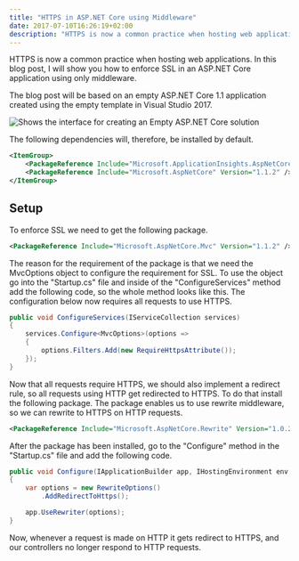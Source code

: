 ```yaml
---
title: "HTTPS in ASP.NET Core using Middleware"
date: 2017-07-10T16:26:19+02:00
description: "HTTPS is now a common practice when hosting web applications. In this blog post, I will show you how to enforce SSL in an ASP.NET Core application using only middleware."
---
```


HTTPS is now a common practice when hosting web applications. In this blog post, I will show you how to enforce SSL in an ASP.NET Core application using only middleware.

The blog post will be based on an empty ASP.NET Core 1.1 application created using the empty template in Visual Studio 2017.

![Shows the interface for creating an Empty ASP.NET Core solution](/blogpost/9dcea12d-8ffd-438a-9c78-5f04a789b457.png)

The following dependencies will, therefore, be installed by default.

```xml
<ItemGroup>
    <PackageReference Include="Microsoft.ApplicationInsights.AspNetCore" Version="2.0.0" />
    <PackageReference Include="Microsoft.AspNetCore" Version="1.1.2" />
</ItemGroup>
```

## Setup

To enforce SSL we need to get the following package.

```xml
<PackageReference Include="Microsoft.AspNetCore.Mvc" Version="1.1.2" />
```

The reason for the requirement of the package is that we need the MvcOptions object to configure the requirement for SSL. To use the object go into the "Startup.cs" file and inside of the "ConfigureServices" method add the following code, so the whole method looks like this. The configuration below now requires all requests to use HTTPS.

```C#
public void ConfigureServices(IServiceCollection services)
{
    services.Configure<MvcOptions>(options =>
    {
        options.Filters.Add(new RequireHttpsAttribute());
    });
}
```

Now that all requests require HTTPS, we should also implement a redirect rule, so all requests using HTTP get redirected to HTTPS. To do that install the following package. The package enables us to use rewrite middleware, so we can rewrite to HTTPS on HTTP requests.

```xml
<PackageReference Include="Microsoft.AspNetCore.Rewrite" Version="1.0.2" />
```

After the package has been installed, go to the "Configure" method in the "Startup.cs" file and add the following code. 

```C#
public void Configure(IApplicationBuilder app, IHostingEnvironment env, ILoggerFactory loggerFactory)
{
    var options = new RewriteOptions()
        .AddRedirectToHttps();

    app.UseRewriter(options);
}
```

Now, whenever a request is made on HTTP it gets redirect to HTTPS, and our controllers no longer respond to HTTP requests.
